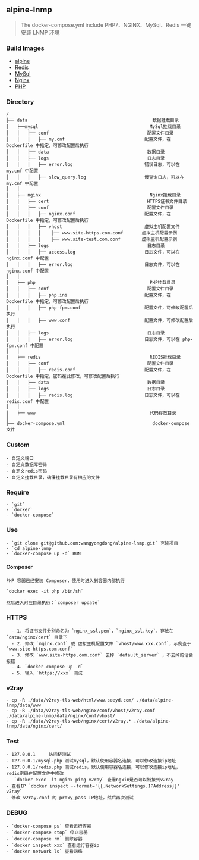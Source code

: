 ## alpine-lnmp
> The docker-compose.yml include PHP7、NGINX、MySql、Redis
> 一键安装 LNMP 环境 

### Build Images

- [alpine](https://github.com/wangyongdong/docker-alpine/tree/master/alpine)
- [Redis](https://github.com/wangyongdong/docker-alpine/tree/master/Redis)
- [MySql](https://github.com/wangyongdong/docker-alpine/tree/master/mysql)
- [Nginx](https://github.com/wangyongdong/docker-alpine/tree/master/nginx)
- [PHP](https://github.com/wangyongdong/docker-alpine/tree/master/php)


### Directory
```text
/
├── data                                               数据挂载目录
│   ├──mysql                                          MySql挂载目录
│   │   ├── conf                                     配置文件目录
│   │   │   ├── my.cnf                              配置文件，在 Dockerfile 中指定，可修改配置后执行
│   │   ├── data                                     数据目录
│   │   ├── logs                                     日志目录
│   │   │   ├── error.log                           错误日志，可以在 my.cnf 中配置
│   │   │   ├── slow_query.log                      慢查询日志，可以在 my.cnf 中配置
│   │ 
│   ├── nginx                                         Nginx挂载目录
│   │   ├── cert                                     HTTPS证书文件目录
│   │   ├── conf                                     配置文件目录
│   │   │   ├── nginx.conf                          配置文件，在 Dockerfile 中指定，可修改配置后执行
│   │   │   ├── vhost                               虚拟主机配置文件
│   │   │   │    ├── www.site-https.com.conf       虚拟主机配置示例
│   │   │   │    ├── www.site-test.com.conf        虚拟主机配置示例
│   │   ├── logs                                     日志目录
│   │   │   ├── access.log                          日志文件，可以在 nginx.conf 中配置
│   │   │   ├── error.log                           日志文件，可以在 nginx.conf 中配置
│   │ 
│   ├── php                                           PHP挂载目录
│   │   ├── conf                                     配置文件目录
│   │   │   ├── php.ini                             配置文件，在 Dockerfile 中指定，可修改配置后执行
│   │   │   ├── php-fpm.conf                        配置文件，可修改配置后执行
│   │   │   ├── www.conf                            配置文件，可修改配置后执行
│   │   ├── logs                                     日志目录
│   │   │   ├── error.log                           日志文件，可以在 php-fpm.conf 中配置
│   │   
│   ├── redis                                         REDIS挂载目录
│   │   ├── conf                                     配置文件目录
│   │   │   ├── redis.conf                          配置文件，在 Dockerfile 中指定，密码在此修改，可修改配置后执行
│   │   ├── data                                     数据目录
│   │   ├── logs                                     日志目录
│   │   │   ├── redis.log                           日志文件，可以在 redis.conf 中配置
│   │   
│   ├── www                                           代码存放目录
│
├── docker-compose.yml                                 docker-compose 文件
```

### Custom
    
    - 自定义端口
    - 自定义数据库密码
    - 自定义redis密码
    - 自定义挂载目录，确保挂载目录有相应的文件

### Require

    - `git`
    - `docker`
    - `docker-compose`
    
### Use

    - `git clone git@github.com:wangyongdong/alpine-lnmp.git` 克隆项目
    - `cd alpine-lnmp`
    - `docker-compose up -d` RUN

#### Composer
    
    PHP 容器已经安装 Composer，使用时进入到容器内部执行
    
    `docker exec -it php /bin/sh`
    
    然后进入对应目录执行：`composer update`

### HTTPS

      - 1. 将证书文件分别命名为 `nginx_ssl.pem`，`nginx_ssl.key`，存放在 `data/nginx/cert` 目录下
      - 2. 修改 `nginx.conf` 或 虚拟主机配置文件 `vhost/www.xxx.conf`，示例查于 `www.site-https.com.conf`
      - 3. 修改 `www.site-https.com.conf` 去掉 `default_server` ，不去掉的话会报错
      - 4. `docker-compose up -d`
      - 5. 输入 `https://xxx` 测试

### v2ray
    - cp -R ./data/v2ray-tls-web/html/www.seeyd.com/ ./data/alpine-lnmp/data/www
    - cp -R ./data/v2ray-tls-web/nginx/conf/vhost/v2ray.conf ./data/alpine-lnmp/data/nginx/conf/vhost/
    - cp -R ./data/v2ray-tls-web/nginx/cert/v2ray.* ./data/alpine-lnmp/data/nginx/cert/
    
### Test

    - 127.0.0.1     访问链测试
    - 127.0.0.1/mysql.php 测试mysql，默认使用容器名连接，可以修改连接ip地址
    - 127.0.0.1/redis.php 测试redis，默认使用容器名连接，可以修改连接ip地址，redis密码在配置文件中修改
    -  `docker exec -it nginx ping v2ray` 查看ngxin是否可以链接到v2ray
    - 查看IP `docker inspect --format='{{.NetworkSettings.IPAddress}}' v2ray`
    - 修改 v2ray.conf 的 proxy_pass IP地址，然后再次测试
    
### DEBUG

    - `docker-compose ps` 查看运行容器
    - `docker-compose stop` 停止容器
    - `docker-compose rm` 删除容器
    - `docker inspect xxx` 查看运行容器ip
    - `docker network ls` 查看网络
    


